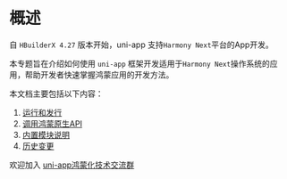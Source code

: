 # 概述

自 `HBuilderX 4.27` 版本开始，uni-app 支持`Harmony Next`平台的App开发。

本专题旨在介绍如何使用 `uni-app` 框架开发适用于`Harmony Next`操作系统的应用，帮助开发者快速掌握鸿蒙应用的开发方法。

本文档主要包括以下内容：

1. [运行和发行](runbuild.md)
2. [调用鸿蒙原生API](native-api.md)
3. [内置模块说明](built-in-module.md)
4. [历史变更](history.md)

欢迎加入 [uni-app鸿蒙化技术交流群](https://im.dcloud.net.cn/#/?joinGroup=668685db8185e1e6e7b7b15e)
